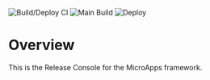 ![Build/Deploy CI](https://github.com/pwrdrvr/microapps-app-nextjs-demo/actions/workflows/ci.yml/badge.svg) ![Main Build](https://github.com/pwrdrvr/microapps-app-nextjs-demo/actions/workflows/main-build.yml/badge.svg) ![Deploy](https://github.com/pwrdrvr/microapps-app-nextjs-demo/actions/workflows/deploy.yml/badge.svg)

# Overview

This is the Release Console for the MicroApps framework.
